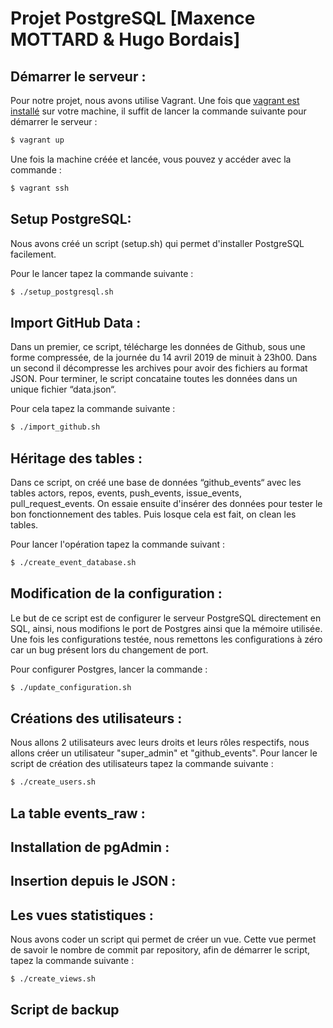 # Projet PostgreSQL [Maxence MOTTARD & Hugo Bordais]



## Démarrer le serveur :

Pour notre projet, nous avons utilise Vagrant. Une fois que [vagrant est installé](https://www.vagrantup.com/downloads.html) sur votre machine, il suffit de lancer la commande suivante pour démarrer le serveur :

```bash
$ vagrant up
```

Une fois la machine créée et lancée, vous pouvez y accéder avec la commande :

```bash
$ vagrant ssh
```



## Setup PostgreSQL:

Nous avons créé un script (setup.sh) qui permet d'installer PostgreSQL facilement.

Pour le lancer tapez la commande suivante :

```bash
$ ./setup_postgresql.sh
```



## Import GitHub Data :

Dans un premier, ce script, télécharge les données de Github, sous une forme compressée, de la journée du 14 avril 2019 de minuit à 23h00. Dans un second il décompresse les archives pour avoir des fichiers au format JSON. Pour terminer, le script concataine toutes les données dans un unique fichier “data.json“.

Pour cela tapez la commande suivante :

```bash
$ ./import_github.sh
```



##  Héritage des tables : 

Dans ce script, on créé une base de données “github_events“ avec les tables actors, repos, events, push_events, issue_events, pull_request_events. On essaie ensuite d'insérer des données pour tester le bon fonctionnement des tables. Puis losque cela est fait, on clean les tables.

Pour lancer l'opération tapez la commande suivant :

```bash
$ ./create_event_database.sh
```



## Modification de la configuration :

Le but de ce script est de configurer le serveur PostgreSQL directement en SQL, ainsi, nous modifions le port de Postgres ainsi que la mémoire utilisée. Une fois les configurations testée, nous remettons les configurations à zéro car un bug présent lors du changement de port.

Pour configurer Postgres, lancer la commande :

```bash
$ ./update_configuration.sh
```



## Créations des utilisateurs :

Nous allons 2 utilisateurs avec leurs droits et leurs rôles respectifs, nous allons créer un utilisateur "super_admin" et "github_events". Pour lancer le script de création des utilisateurs tapez la commande suivante :

```bash
$ ./create_users.sh
```

## La table events_raw :

## Installation de pgAdmin :

## Insertion depuis le JSON :

## Les vues statistiques :

Nous avons coder un script qui permet de créer un vue. Cette vue permet de savoir le nombre de commit par repository, afin de démarrer le script, tapez la commande suivante :

```bash
$ ./create_views.sh
```



## Script de backup

